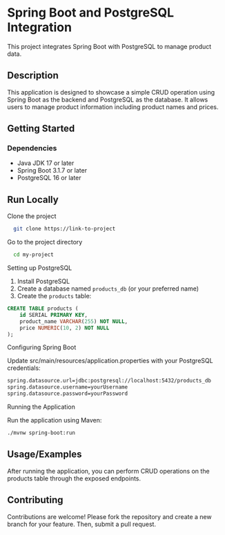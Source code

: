# Spring Boot and PostgreSQL Integration

This project integrates Spring Boot with PostgreSQL to manage product data.

## Description

This application is designed to showcase a simple CRUD operation using Spring Boot as the backend and PostgreSQL as the database. It allows users to manage product information including product names and prices.

## Getting Started

### Dependencies

- Java JDK 17 or later
- Spring Boot 3.1.7 or later
- PostgreSQL 16 or later


## Run Locally

Clone the project

```bash
  git clone https://link-to-project
```

Go to the project directory

```bash
  cd my-project
```

Setting up PostgreSQL
1. Install PostgreSQL
2. Create a database named `products_db` (or your preferred name)
3. Create the `products` table:

```sql
CREATE TABLE products (
    id SERIAL PRIMARY KEY,
    product_name VARCHAR(255) NOT NULL,
    price NUMERIC(10, 2) NOT NULL
);
```

Configuring Spring Boot

Update src/main/resources/application.properties with your PostgreSQL credentials:

```bash
spring.datasource.url=jdbc:postgresql://localhost:5432/products_db
spring.datasource.username=yourUsername
spring.datasource.password=yourPassword
```

Running the Application

Run the application using Maven:

```bash
./mvnw spring-boot:run
```


## Usage/Examples

After running the application, you can perform CRUD operations on the products table through the exposed endpoints.


## Contributing

Contributions are welcome! Please fork the repository and create a new branch for your feature. Then, submit a pull request.


